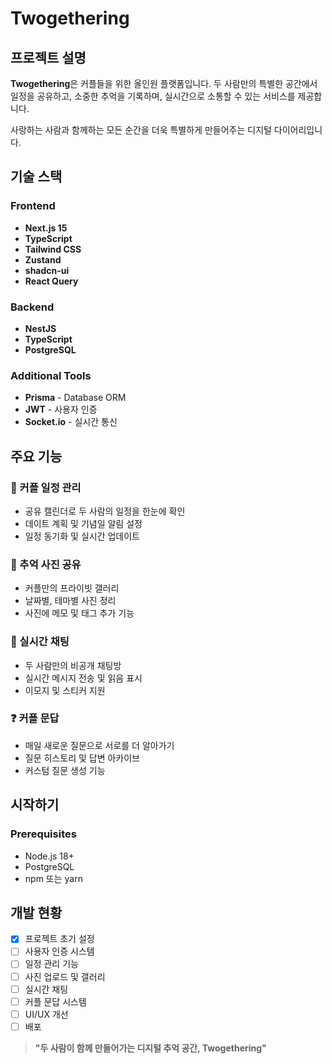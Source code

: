 # Twogethering

## 프로젝트 설명

**Twogethering**은 커플들을 위한 올인원 플랫폼입니다. 두 사람만의 특별한 공간에서 일정을 공유하고, 소중한 추억을 기록하며, 실시간으로 소통할 수 있는 서비스를 제공합니다.

사랑하는 사람과 함께하는 모든 순간을 더욱 특별하게 만들어주는 디지털 다이어리입니다.

## 기술 스택

### Frontend

-   **Next.js 15**
-   **TypeScript**
-   **Tailwind CSS**
-   **Zustand**
-   **shadcn-ui**
-   **React Query**

### Backend

-   **NestJS**
-   **TypeScript**
-   **PostgreSQL**

### Additional Tools

-   **Prisma** - Database ORM
-   **JWT** - 사용자 인증
-   **Socket.io** - 실시간 통신

## 주요 기능

### 📅 커플 일정 관리

-   공유 캘린더로 두 사람의 일정을 한눈에 확인
-   데이트 계획 및 기념일 알림 설정
-   일정 동기화 및 실시간 업데이트

### 📸 추억 사진 공유

-   커플만의 프라이빗 갤러리
-   날짜별, 테마별 사진 정리
-   사진에 메모 및 태그 추가 기능

### 💬 실시간 채팅

-   두 사람만의 비공개 채팅방
-   실시간 메시지 전송 및 읽음 표시
-   이모지 및 스티커 지원

### ❓ 커플 문답

-   매일 새로운 질문으로 서로를 더 알아가기
-   질문 히스토리 및 답변 아카이브
-   커스텀 질문 생성 기능

## 시작하기

### Prerequisites

-   Node.js 18+
-   PostgreSQL
-   npm 또는 yarn

## 개발 현황

-   [x] 프로젝트 초기 설정
-   [ ] 사용자 인증 시스템
-   [ ] 일정 관리 기능
-   [ ] 사진 업로드 및 갤러리
-   [ ] 실시간 채팅
-   [ ] 커플 문답 시스템
-   [ ] UI/UX 개선
-   [ ] 배포

> **"두 사람이 함께 만들어가는 디지털 추억 공간, Twogethering"**

